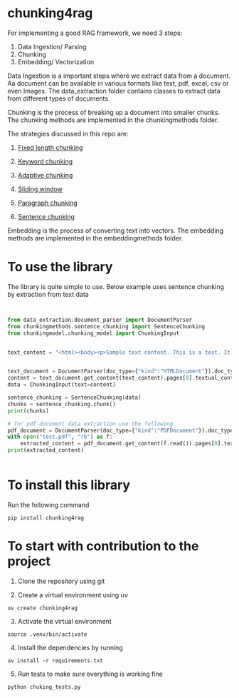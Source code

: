 # chunking4rag
For implementing a good RAG framework, we need 3 steps:
1. Data Ingestion/ Parsing
2. Chunking
3. Embedding/ Vectorization

Data Ingestion is a important steps where we extract data from a document. Aa document can be available in various formats like text, pdf, excel, csv or even Images. The data_extraction folder contains classes to extract data from different types of documents.

Chunking is the process of breaking up a document into smaller chunks. The chunking methods are implemented in the chunkingmethods folder.

The strategies discussed in this repo are:
1. [Fixed length chunking](./chunkingmethods/fixed_length_chunking.py)
  
2. [Keyword chunking](./chunkingmethods/keyword_chunking.py)
  
3. [Adaptive chunking](./chunkingmethods/adaptive_chunking.py)
  
4. [Sliding window](./chunkingmethods/sliding_window_chunking.py)
    
5. [Paragraph chunking](./chunkingmethods/paragraph_chunking.py)
  
6. [Sentence chunking](./chunkingmethods/sentence_chunking.py)

Embedding is the process of converting text into vectors. The embedding methods are implemented in the embeddingmethods folder.
  
# To use the library
The library is quite simple to use. Below example uses sentence chunking by extraction from text data

```python


from data_extraction.document_parser import DocumentParser
from chunkingmethods.sentence_chunking import SentenceChunking
from chunkingmodel.chunking_model import ChunkingInput


text_content = "<html><body><p>Sample text content. This is a test. It has multiple sentences. It also has some punctuation.</p></body></html>"


text_document = DocumentParser(doc_type={"kind":"HTMLDocument"}).doc_type
content = text_document.get_content(text_content).pages[0].textual_content
data = ChunkingInput(text=content)

sentence_chunking = SentenceChunking(data)
chunks = sentence_chunking.chunk()
print(chunks)

# for pdf document data extraction use the following
pdf_document = DocumentParser(doc_type={"kind":"PDFDocument"}).doc_type
with open("test.pdf", "rb") as f:
    extracted_content = pdf_document.get_content(f.read()).pages[0].textual_content
print(extracted_content)



```

# To install this library
Run the following command
```
pip install chunking4rag
```

# To start with contribution to the project
1. Clone the repository using git
  
2. Create a virtual environment using uv
  ```
  uv create chunking4rag
  ```
3. Activate the virtual environment
  ```
  source .venv/bin/activate
  ```
4. Install the dependencies by running
  ```
  uv install -r requirements.txt
  ```
5. Run tests to make sure everything is working fine
  ```
  python chuking_tests.py
  ```
